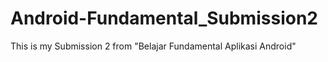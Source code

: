# Android-Fundamental_Submission2
This is my Submission 2 from "Belajar Fundamental Aplikasi Android"

